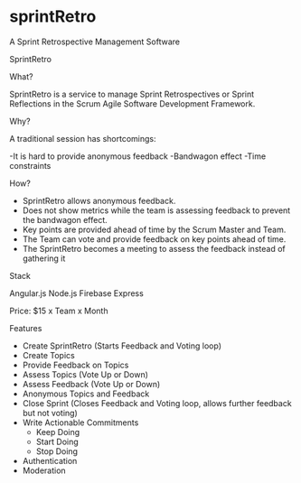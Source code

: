 sprintRetro
===========

A Sprint Retrospective Management Software

SprintRetro

What?

SprintRetro is a service to manage Sprint Retrospectives or Sprint Reflections in the Scrum Agile Software Development Framework.
 
Why?
 
A traditional session has shortcomings:

-It is hard to provide anonymous feedback
-Bandwagon effect
-Time constraints

How?

* SprintRetro allows anonymous feedback.
* Does not show metrics while the team is assessing feedback to prevent the bandwagon effect.
* Key points are provided ahead of time by the Scrum Master and Team.
* The Team can vote and provide feedback on key points ahead of time.
* The SprintRetro becomes a meeting to assess the feedback instead of gathering it

Stack

Angular.js
Node.js
Firebase
Express

Price: $15 x Team x Month

Features

* Create SprintRetro (Starts Feedback and Voting loop)
* Create Topics
* Provide Feedback on Topics
* Assess Topics (Vote Up or Down)
* Assess Feedback (Vote Up or Down)
* Anonymous Topics and Feedback
* Close Sprint (Closes Feedback and Voting loop, allows further feedback but not voting)
* Write Actionable Commitments
  * Keep Doing
  * Start Doing
  * Stop Doing
* Authentication
* Moderation

